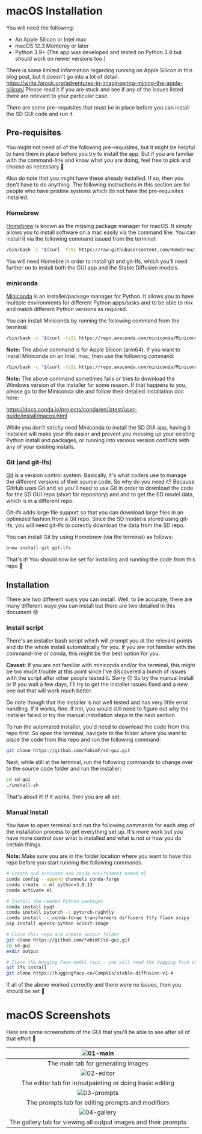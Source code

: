 # macOS Installation

You will need the following:

* An Apple Silicon or Intel mac
* macOS 12.3 Monterey or later
* Python 3.9+ (The app was developed and tested on Python 3.9 but should work on newer versions too.)

There is some limited information regarding running on Apple Silicon in this blog post, but it doesn't go into a lot of detail: https://write.farook.org/adventures-in-imagineering-mining-the-apple-silicon/ Please read it if you are stuck and see if any of the issues listed there are relevant to your particular case.

There are some pre-requisites that must be in place before you can install the SD GUI code and run it.

## Pre-requisites

You might not need all of the following pre-requisites, but it might be helpful to have them in place before you try to install the app. But if you are familiar with the command-line and know what you are doing, feel free to pick and choose as necessary 🙂

Also do note that you might have these already installed. If so, then you don't have to do anything. The following instructions in this section are for people who have pristine systems which do not have the pre-requisites installed.

### Homebrew

[Homebrew](https://brew.sh/) is known as the missing package manager for macOS. It simply allows you to install software on a mac easily via the command line. You can install it via the following command issued from the terminal:

```bash
/bin/bash -c "$(curl -fsSL https://raw.githubusercontent.com/Homebrew/install/HEAD/install.sh)"
```

You will need Homebre in order to install git and git-lfs, which you'll need further on to install both the GUI app and the Stable Diffusion models.

### miniconda

[Miniconda](https://docs.conda.io/en/latest/miniconda.html) is an installer/package manager for Python. It allows you to have multiple environments for different Python apps/tasks and to be able to mix and match different Python versions as required.

You can install Miniconda by running the following command from the terminal:

```bash
/bin/bash -c "$(curl -fsSL https://repo.anaconda.com/miniconda/Miniconda3-latest-MacOSX-arm64.sh)"
```

**Note:** The above command is for Apple Silicon (arm64). If you want to install Miniconda on an Intel, mac, then use the following command:

```bash
/bin/bash -c "$(curl -fsSL https://repo.anaconda.com/miniconda/Miniconda3-latest-MacOSX-x86_64.sh)"
```

**Note:** The above command sometimes fails or tries to download the Windows version of the installer for some reason. If that happens to you, please go to the Miniconda site and follow their detailed installation doc here:

https://docs.conda.io/projects/conda/en/latest/user-guide/install/macos.html

While you don't strictly need Miniconda to install the SD GUI app, having it installed will make your life easier and prevent you messing up your existing Python install and packages, or running into various version conflicts with any of your existing installs.

### Git (and git-lfs)

[Git](https://git-scm.com/) is a version control system. Basically, it's what coders use to manage the different versions of their source code. So why do you need it? Because GitHub uses Git and so you'll need to use Git in order to download the code for the SD GUI repo (short for repository) and and to get the SD model data, which is in a different repo.

Git-lfs adds large file support so that you can download large files in an optimized fashion from a Git repo. Since the SD model is stored using git-lfs, you will need git-lfs to corectly download the data from the SD repo.

You can install Git by using Homebrew (via the terminal) as follows:

```bash
brew install git git-lfs
```

That's it! You should now be set for installing and running the code from this repo 🙂

## Installation

There are two different ways you can install. Well, to be accurate, there are many different ways you can install but there are two detailed in this document 😛

### Install script

There's an installer bash script which will prompt you at the relevant points and do the whole install automatically for you. If you are not familiar with the command-line or conda, this might be the best option for you.

**Caveat:** If you are not familiar with miniconda and/or the terminal, this might be too much trouble at this point since I've discovered a bunch of issues with the script after other people tested it. Sorry 😞 So try the manual install or if you wait a few days, I'll try to get the installer issues fixed and a new one out that will work much better.

Do note though that the installer is not well tested and has very little error handling. If it works, fine. If not, you would still need to figure out why the installer failed or try the manual installation steps in the next section.

To run the automated installer, you'd need to download the code from this repo first. So open the terminal, navigate to the folder where you want to place the code from this repo and run the following command:

```bash
git clone https://github.com/FahimF/sd-gui.git
```



Next, while still at the terminal, run the following commands to change over to the source code folder and run the installer:

```bash
cd sd-gui
./install.sh
```

That's about it! If it works, then you are all set.

### Manual Install

You have to open terminal and run the following commands for each step of the installation process to get everything set up. It's more work but you have more control over what is installed and what is not or how you do certain things.

**Note:** Make sure you are in the folder location where you want to have this repo before you start running the following commands.

```bash
# Create and activate new conda environment named ml
conda config --append channels conda-forge
conda create -n ml python=3.9.13
conda activate ml

# Install the needed Python packages
conda install pyqt
conda install pytorch -c pytorch-nightly
conda install -c conda-forge transformers diffusers ftfy flask scipy
pip install opencv-python scikit-image

# Clone this repo and create output folder
git clone https://github.com/FahimF/sd-gui.git
cd sd-gui
mkdir output

# Clone the Hugging Face model repo - you will need the Hugging Face user and password for this step
git lfs install
git clone https://huggingface.co/CompVis/stable-diffusion-v1-4
```

If all of the above worked correctly and there were no issues, then you should be set 🙂

# macOS Screenshots

Here are some screenshots of the GUI that you'll be able to see after all of that effort 🙂

|            ![01-main](../screens/mac-01-main.jpg)            |
| :----------------------------------------------------------: |
|              The main tab for generating images              |
|          ![02-editor](../screens/mac-02-editor.jpg)          |
|   The editor tab for in/outpainting or doing basic editing   |
|         ![03-prompts](../screens/mac-03-prompts.jpg)         |
|      The prompts tab for editing prompts and modifiers       |
|         ![04-gallery](../screens/mac-04-gallery.jpg)         |
| The gallery tab for viewing all output images and their prompts |

